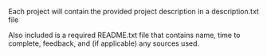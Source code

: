 Each project will contain the provided project description in a description.txt file

Also included is a required README.txt file that contains name, time to complete, feedback, and (if applicable) any sources used.
